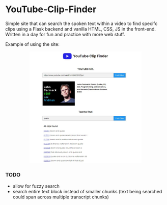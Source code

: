 # YouTube-Clip-Finder
Simple site that can search the spoken text within a video to find specifc clips using a Flask backend and vanilla HTML, CSS, JS in the front-end. Written in a day for fun and practice with more web stuff.

Example of using the site:

<p align="center">
  <img src="https://github.com/hexhowells/YouTube-Clip-Finder/blob/main/demo.jpg" width=70%>
</p>

### TODO
- allow for fuzzy search
- search entire text block instead of smaller chunks (text being searched could span across multiple transcript chunks)
